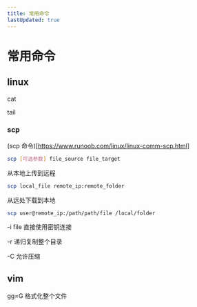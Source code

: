 ```yaml
---
title: 常用命令
lastUpdated: true
---
```


# 常用命令

## linux

cat

tail

### scp

(scp 命令)[https://www.runoob.com/linux/linux-comm-scp.html]

```sh
scp [可选参数] file_source file_target
```

从本地上传到远程

```sh
scp local_file remote_ip:remote_folder
```

从远处下载到本地

```sh
scp user@remote_ip:/path/path/file /local/folder
```

-i file 直接使用密钥连接

-r 递归复制整个目录

-C 允许压缩

## vim

gg=G 格式化整个文件
